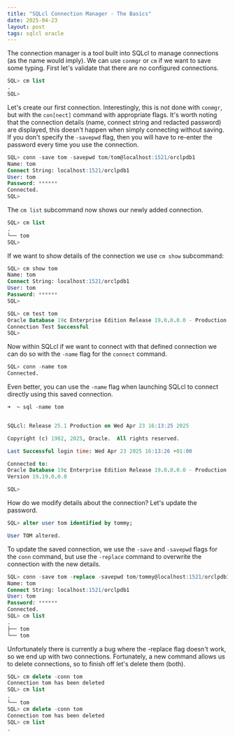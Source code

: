 ```yaml
---
title: "SQLcl Connection Manager - The Basics"
date: 2025-04-23
layout: post
tags: sqlcl oracle
---
```


The connection manager is a tool built into SQLcl to manage connections (as the name would imply).
We can use ```conmgr``` or ```cm``` if we want to save some typing. 
First let's validate that there are no configured connections.

```sql
SQL> cm list
.
SQL> 
```

Let's create our first connection.  Interestingly, this is not done with ```conmgr```, but with the ```con[nect]``` command with appropriate flags.
It's worth noting that the connection details (name, connect string and redacted password) are displayed, this doesn't happen when simply connecting without saving.  If you don't specify the ```-savepwd``` flag, then you will have to re-enter the password every time you use the connection.

```sql
SQL> conn -save tom -savepwd tom/tom@localhost:1521/orclpdb1
Name: tom
Connect String: localhost:1521/orclpdb1
User: tom
Password: ******
Connected.
SQL> 
```

The ```cm list``` subcommand now shows our newly added connection.
```sql
SQL> cm list
.
└── tom
SQL> 
```


If we want to show details of the connection we use ```cm show``` subcommand:
```sql
SQL> cm show tom
Name: tom
Connect String: localhost:1521/orclpdb1
User: tom
Password: ******
SQL> 
```

```sql
SQL> cm test tom
Oracle Database 19c Enterprise Edition Release 19.0.0.0.0 - Production
Connection Test Successful
SQL> 
```

Now within SQLcl if we want to connect with that defined connection we can do so with the ```-name``` flag  for the ```connect``` command.
```sql
SQL> conn -name tom
Connected.
```

Even better, you can use the ```-name``` flag when launching SQLcl to connect directly using this saved connection.
```sql
➜  ~ sql -name tom


SQLcl: Release 25.1 Production on Wed Apr 23 16:13:25 2025

Copyright (c) 1982, 2025, Oracle.  All rights reserved.

Last Successful login time: Wed Apr 23 2025 16:13:26 +01:00

Connected to:
Oracle Database 19c Enterprise Edition Release 19.0.0.0.0 - Production
Version 19.19.0.0.0

SQL>
```

How do we modify details about the connection?  Let's update the password.
```sql
SQL> alter user tom identified by tommy;

User TOM altered.
```

To update the saved connection, we use the ```-save``` and ```-savepwd``` flags for the ```conn``` command, but use the ```-replace``` command to overwrite the connection with the new details.
```sql
SQL> conn -save tom -replace -savepwd tom/tommy@localhost:1521/orclpdb1
Name: tom
Connect String: localhost:1521/orclpdb1
User: tom
Password: ******
Connected.
SQL> cm list
.
├── tom
└── tom
```
Unfortunately there is currently a bug where the -replace flag doesn't work, so we end up with two connections.
Fortunately, a new command allows us to delete connections, so to finish off let's delete them (both).

```sql
SQL> cm delete -conn tom
Connection tom has been deleted
SQL> cm list
.
└── tom
SQL> cm delete -conn tom
Connection tom has been deleted
SQL> cm list
.
```